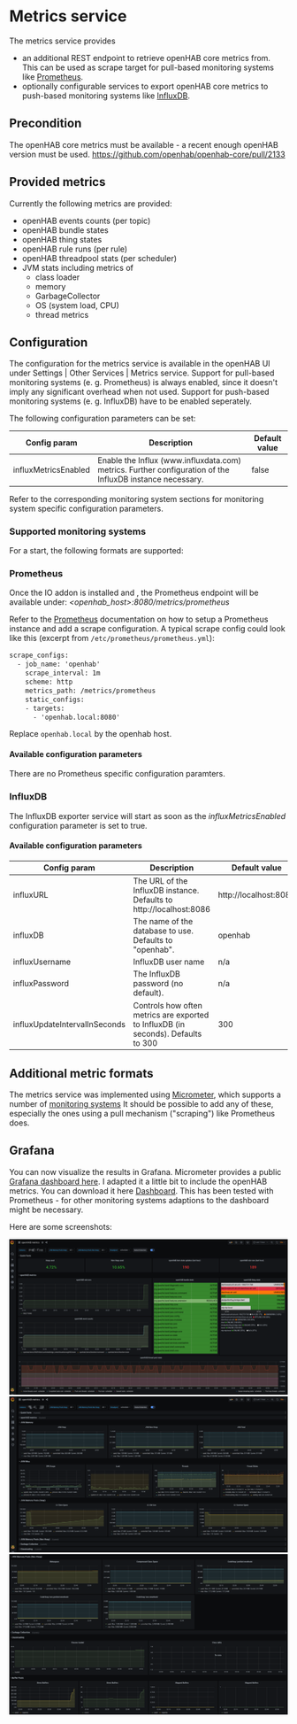 # Metrics service

The metrics service provides 

* an additional REST endpoint to retrieve openHAB core metrics from. This can be used as scrape target for pull-based monitoring systems like [Prometheus](https://prometheus.io/).
* optionally configurable services to export openHAB core metrics to push-based monitoring systems like [InfluxDB](https://www.influxdata.com/). 

## Precondition

The openHAB core metrics must be available - a recent enough openHAB version must be used.
https://github.com/openhab/openhab-core/pull/2133

## Provided metrics

Currently the following metrics are provided: 

- openHAB events counts (per topic)
- openHAB bundle states
- openHAB thing states
- openHAB rule runs (per rule)
- openHAB threadpool stats (per scheduler)
- JVM stats including metrics of
    - class loader
    - memory
    - GarbageCollector
    - OS (system load, CPU)
    - thread metrics

## Configuration

The configuration for the metrics service is available in the openHAB UI under Settings | Other Services | Metrics service.
Support for pull-based monitoring systems (e. g. Prometheus) is always enabled, since it doesn't imply any significant overhead when not used.
Support for push-based monitoring systems (e. g. InfluxDB) have to be enabled seperately. 

The following configuration parameters can be set:
<table>
  <thead>
    <tr><th>Config param</th><th>Description</th><th>Default value</th></tr>
  </thead>
  <tbody>
    <tr><td>influxMetricsEnabled</td><td>Enable the Influx (www.influxdata.com) metrics. Further configuration of the InfluxDB instance necessary.</td><td>false</td></tr>
  </tbody>
</table>

Refer to the corresponding monitoring system sections for monitoring system specific configuration parameters.  

### Supported monitoring systems

For a start, the following formats are supported:

### Prometheus

 Once the IO addon is installed and , the Prometheus endpoint will be available under:
_<openhab_host>:8080/metrics/prometheus_ 

Refer to the [Prometheus](https://prometheus.io/) documentation on how to setup a Prometheus instance and add a scrape configuration. A typical scrape config could look like this (excerpt from `/etc/prometheus/prometheus.yml`):

````shell
scrape_configs:
  - job_name: 'openhab'
    scrape_interval: 1m
    scheme: http
    metrics_path: /metrics/prometheus
    static_configs:
    - targets:
      - 'openhab.local:8080'
````

Replace `openhab.local` by the openhab host.   

#### Available configuration parameters

There are no Prometheus specific configuration paramters.

### InfluxDB

The InfluxDB exporter service will start as soon as the _influxMetricsEnabled_ configuration parameter is set to true.

#### Available configuration parameters

<table>
  <thead>
    <tr><th>Config param</th><th>Description</th><th>Default value</th></tr>
  </thead>
  <tbody>
    <tr><td>influxURL</td><td>The URL of the InfluxDB instance. Defaults to http://localhost:8086</td><td>http://localhost:8086</td></tr>
    <tr><td>influxDB</td><td>The name of the database to use. Defaults to "openhab".</td><td>openhab</td></tr>
    <tr><td>influxUsername</td><td>InfluxDB user name</td><td>n/a</td></tr>
    <tr><td>influxPassword</td><td>The InfluxDB password (no default).</td><td>n/a</td></tr>
    <tr><td>influxUpdateIntervalInSeconds</td><td>Controls how often metrics are exported to InfluxDB (in seconds). Defaults to 300</td><td>300</td></tr>
  </tbody>
</table>

## Additional metric formats

The metrics service was implemented using [Micrometer](https://micrometer.io), which supports a number of [monitoring systems](https://micrometer.io/docs) 
It should be possible to add any of these, especially the ones using a pull mechanism ("scraping") like Prometheus does.     

## Grafana

You can now visualize the results in Grafana. Micrometer provides a public [Grafana dashboard here](https://grafana.com/grafana/dashboards/4701). 
I adapted it a little bit to include the openHAB metrics. You can download it here [Dashboard](docs/dashboard.json). 
This has been tested with Prometheus - for other monitoring systems adaptions to the dashboard might be necessary.  

Here are some screenshots: 

![Grafana (1)](docs/grafana-1.png)
![Grafana (2)](docs/grafana-2.png)
![Grafana (3)](docs/grafana-3.png)